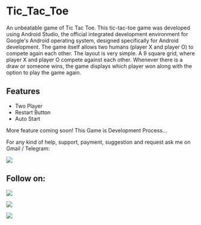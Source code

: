 # Tic_Tac_Toe

An unbeatable game of Tic Tac Toe. This tic-tac-toe game was developed using Android Studio, the official integrated development environment for Google's Android operating system, designed specifically for Android development. The game itself allows two humans (player X and player O) to compete again each other. The layout is very simple. A 9 square grid, where player X and player O compete against each other. Whenever there is a draw or someone wins, the game displays which player won along with the option to play the game again.

## Features
- Two Player
- Restart Button
- Auto Start

More feature coming soon! This Game is Development Process...

For any kind of help, support, payment, suggestion and request ask me on Gmail / Telegram:

<a href="https://t.me/CyberClans"><img src="https://img.shields.io/badge/Telegram-Group%20Telegram%20Join-blue.svg?logo=telegram"></a>

## Follow on:
<p align="left">
<a href="https://github.com/palahsu"><img src="https://img.shields.io/badge/GitHub-Follow%20on%20GitHub-inactive.svg?logo=github"></a>
</p><p align="left">
<a href="https://www.facebook.com/aduri.knox01/"><img src="https://img.shields.io/badge/Facebook-Follow%20on%20Facebook-blue.svg?logo=facebook"></a>
</p><p align="left">
<a href="https://t.me/AD0000000"><img src="https://img.shields.io/badge/Telegram-Contact%20Telegram%20Profile-blue.svg?logo=telegram"></a>
</p><p align="left"> 

